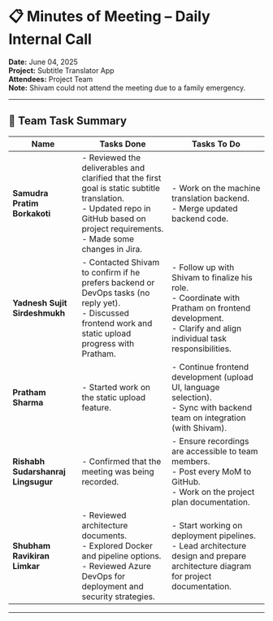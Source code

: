 # 📋 Minutes of Meeting – Daily Internal Call  
**Date:** June 04, 2025  
**Project:** Subtitle Translator App  
**Attendees:** Project Team  
**Note:** Shivam could not attend the meeting due to a family emergency.

---

## 🧾 Team Task Summary

| **Name** | **Tasks Done** | **Tasks To Do** |
|----------|----------------|-----------------|
| **Samudra Pratim Borkakoti** | - Reviewed the deliverables and clarified that the first goal is static subtitle translation.<br>- Updated repo in GitHub based on project requirements.<br>- Made some changes in Jira. | - Work on the machine translation backend.<br>- Merge updated backend code. |
| **Yadnesh Sujit Sirdeshmukh** | - Contacted Shivam to confirm if he prefers backend or DevOps tasks (no reply yet).<br>- Discussed frontend work and static upload progress with Pratham. | - Follow up with Shivam to finalize his role.<br>- Coordinate with Pratham on frontend development.<br>- Clarify and align individual task responsibilities. |
| **Pratham Sharma** | - Started work on the static upload feature. | - Continue frontend development (upload UI, language selection).<br>- Sync with backend team on integration (with Shivam). |
| **Rishabh Sudarshanraj Lingsugur** | - Confirmed that the meeting was being recorded. | - Ensure recordings are accessible to team members.<br>- Post every MoM to GitHub.<br>- Work on the project plan documentation. |
| **Shubham Ravikiran Limkar** | - Reviewed architecture documents.<br>- Explored Docker and pipeline options.<br>- Reviewed Azure DevOps for deployment and security strategies. | - Start working on deployment pipelines.<br>- Lead architecture design and prepare architecture diagram for project documentation. |

---
